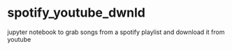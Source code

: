 # spotify_youtube_dwnld
jupyter notebook to grab songs from a spotify playlist and download it from youtube
